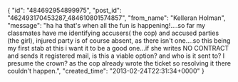  {
   "id": "484692954899975",
   "post_id": "462493170453287_484610801574857",
   "from_name": "Kelleran Holman",
   "message": "ha ha that's when all the fun is happening!....so far my classmates have me identifying accusers( the cop) and accused parties (the girl), injured party is of course absent, as there isn't one....so this being my first stab at this i want it to be a good one...if she writes NO CONTRACT and sends it registered mail, is this a viable option? and who is it sent to? I presume the crown? as the cop already wrote the ticket so resolving it there couldn't happen.",
   "created_time": "2013-02-24T22:31:34+0000"
 }
